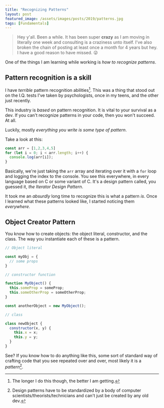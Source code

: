 ```yaml
---
title: "Recognizing Patterns"
layout: post
featured_image: /assets/images/posts/2019/patterns.jpg
tags: [Fundamentals]
---
```


> Hey y'all. Been a while. It has been super **crazy** as I am moving in literally one week and consulting is a craziness unto itself. I've also broken the chain of posting at least once a month for 4 years but hey. I have a good reason to have missed. 😜


One of the things I am learning while working is *how to recognize patterns*.

## Pattern recognition is a skill

I have *terrible* pattern recognition abilities[^1]. This was a thing that stood out on the I.Q. tests I've taken by psychologists, once in my teens, and the other just recently.

This industry is *based* on pattern recognition. It is vital to your survival as a dev. If you can't recognize patterns in your code, then you won't succeed. At all.

Luckily, mostly *everything you write is some type of pattern*.

Take a look at this:

```js
const arr = [1,2,3,4,5]
for (let i = 0; i < arr.length; i++) {
  console.log(arr[i]);
}
```

Basically, we're just taking the `arr` array and iterating over it with a `for` loop and logging the index to the console. You see this everywhere, in every language based on C or some variant of C. It's a design pattern called, you guessed it, *the Iterator Design Pattern*.

It took me an *absurdly* long time to recognize this is what a pattern *is*. Once I learned what these patterns looked like, I started noticing them *everywhere*.

## Object Creator Pattern

You know how to create objects: the object literal, constructor, and the class. The way you instantiate each of these is a pattern.

```js
// Object literal

const myObj = {
  // some props
}

// constructor function

function MyObject() {
  this.someProp = someProp;
  this.someOtherProp = someOtherProp;
}

const anotherObject = new MyObject();

// class

class newObject {
  constructor(x, y) {
    this.x = x;
    this.y = y;
  }
}
```

See? If you know how to do anything like this, some sort of standard way of crafting code that you see repeated over and over, most likely it is a *pattern*[^2].





[^1]: The longer I do this though, the better I am getting.
[^2]: Design patterns have to be standardized by a body of computer scientists/theorists/technicians and can't just be created by any old dev.
